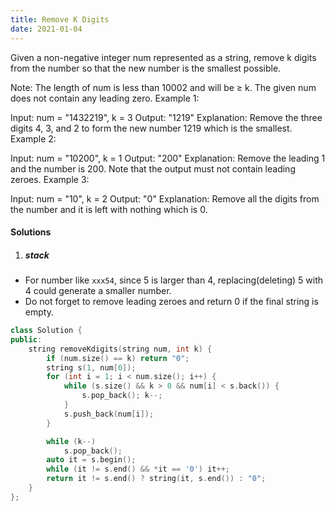 ```yaml
---
title: Remove K Digits
date: 2021-01-04
---
```

Given a non-negative integer num represented as a string, remove k digits from the number so that the new number is the smallest possible.

Note:
The length of num is less than 10002 and will be ≥ k.
The given num does not contain any leading zero.
Example 1:

Input: num = "1432219", k = 3
Output: "1219"
Explanation: Remove the three digits 4, 3, and 2 to form the new number 1219 which is the smallest.
Example 2:

Input: num = "10200", k = 1
Output: "200"
Explanation: Remove the leading 1 and the number is 200. Note that the output must not contain leading zeroes.
Example 3:

Input: num = "10", k = 2
Output: "0"
Explanation: Remove all the digits from the number and it is left with nothing which is 0.


#### Solutions

1. ##### stack

- For number like `xxx54`, since 5 is larger than 4, replacing(deleting) 5 with 4 could generate a smaller number.
- Do not forget to remove leading zeroes and return 0 if the final string is empty.

```cpp
class Solution {
public:
    string removeKdigits(string num, int k) {
        if (num.size() == k) return "0";
        string s(1, num[0]);
        for (int i = 1; i < num.size(); i++) {
            while (s.size() && k > 0 && num[i] < s.back()) {
                s.pop_back(); k--;
            }
            s.push_back(num[i]);
        }

        while (k--)
            s.pop_back();
        auto it = s.begin();
        while (it != s.end() && *it == '0') it++;
        return it != s.end() ? string(it, s.end()) : "0";
    }
};
```